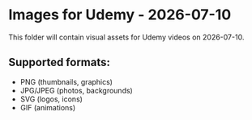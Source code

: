 # Images for Udemy - 2026-07-10

This folder will contain visual assets for Udemy videos on 2026-07-10.

## Supported formats:
- PNG (thumbnails, graphics)
- JPG/JPEG (photos, backgrounds)
- SVG (logos, icons)
- GIF (animations)
